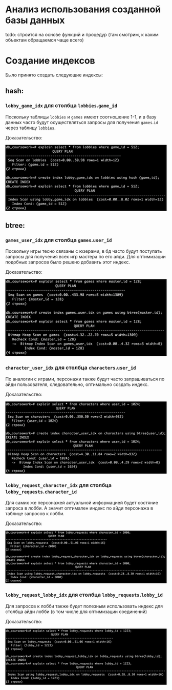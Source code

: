 # Анализ использования созданной базы данных

todo: строится на основе функций и процедур (там смотрим, к каким объектам обращаемся чаще всего)

# Создание индексов

Было принято создать следующие индексы:

## hash:

### `lobby_game_idx` для столбца `lobbies`.`game_id`

Поскольку таблицы `lobbies` и `games` имеют соотношение 1-1, и в базу данных часто будут осуществляться запросы для получения `games`.`id` через таблицу `lobbies`.

Доказательство:

![lobby_game_idx.png](img/lobby_game_idx.png)

## btree:

### `games_user_idx` для столбца `games`.`user_id`

Поскольку игры тесно связаны с юзерами, в бд часто будут поступать запросы для получения всех игр мастера по его айди. Для оптимизации подобных запросов было решено добавить этот индекс.

Доказательство:

![games_user_idx.png](img/games_user_idx.png)

### `character_user_idx` для столбца `characters`.`user_id`

По аналогии с играми, персонажи также будут часто запрашиваться по айди пользователя, следовательно, оптимально создать индекс.

Доказательство:

![character_user_idx.png](img/character_user_idx.png)

### `lobby_request_character_idx` для столбца `lobby_requests`.`character_id`

Для самих же персонажей актуальной информацией будет состяние запроса в лобби. А значит оптимален индекс по айди персонажа в таблице запросов к лобби.

Доказательство:

![lobby_request_character_idx.png](img/lobby_request_character_idx.png)

### `lobby_request_lobby_idx` для столбца `lobby_requests`.`lobby_id`

Для запросов к лобби также будет полезным использовать индекс для столбца айди лобби (в том числе для оптимизации соединений)

Доказательство:

![lobby_request_lobby_idx.png](img/lobby_request_lobby_idx.png)
